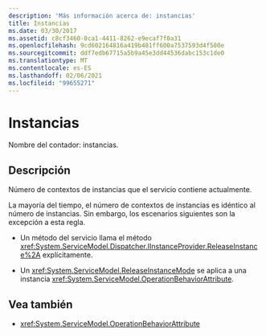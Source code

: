 ```yaml
---
description: 'Más información acerca de: instancias'
title: Instancias
ms.date: 03/30/2017
ms.assetid: c8cf3460-0ca1-4411-8262-e9ecaf7f0a31
ms.openlocfilehash: 9cd602164816a419b481ff600a7537593d4f500e
ms.sourcegitcommit: ddf7edb67715a5b9a45e3dd44536dabc153c1de0
ms.translationtype: MT
ms.contentlocale: es-ES
ms.lasthandoff: 02/06/2021
ms.locfileid: "99655271"
---
```

# <a name="instances"></a>Instancias

Nombre del contador: instancias.  
  
## <a name="description"></a>Descripción  

 Número de contextos de instancias que el servicio contiene actualmente.  
  
 La mayoría del tiempo, el número de contextos de instancias es idéntico al número de instancias. Sin embargo, los escenarios siguientes son la excepción a esta regla.  
  
- Un método del servicio llama el método <xref:System.ServiceModel.Dispatcher.IInstanceProvider.ReleaseInstance%2A> explícitamente.  
  
- Un <xref:System.ServiceModel.ReleaseInstanceMode> se aplica a una instancia <xref:System.ServiceModel.OperationBehaviorAttribute>.  
  
## <a name="see-also"></a>Vea también

- <xref:System.ServiceModel.OperationBehaviorAttribute>
